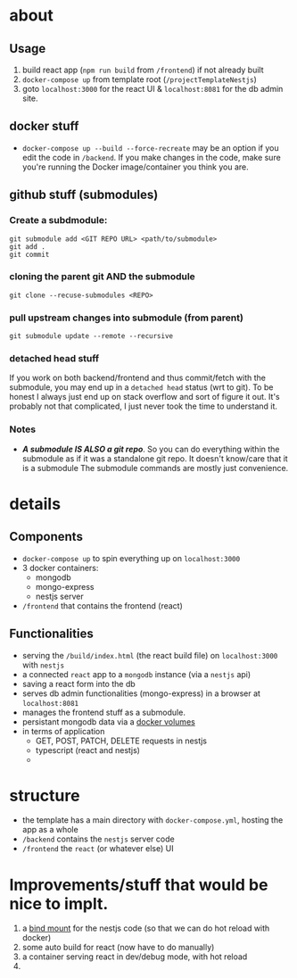 # about

## Usage
1. build react app (`npm run build` from `/frontend`) if not already built
2. `docker-compose up` from template root (`/projectTemplateNestjs`)
3.  goto `localhost:3000` for the react UI & `localhost:8081` for the db admin site.

## docker stuff
* `docker-compose up --build --force-recreate` may be an option if you edit the code in `/backend`. If you make changes in the code, make sure you're running the Docker image/container you think you are.

## github stuff (submodules)

### Create a subdmodule: 
```
git submodule add <GIT REPO URL> <path/to/submodule>
git add .
git commit
```
### cloning the parent git AND the submodule
```
git clone --recuse-submodules <REPO>
```

### pull upstream changes into submodule (from parent)
`git submodule update --remote --recursive`

### detached head stuff
If you work on both backend/frontend and thus commit/fetch with the submodule, you may end up in a `detached head` status (wrt to git). To be honest I always just end up on stack overflow and sort of figure it out. It's probably not that complicated, I just never took the time to understand it.

### Notes

* _**A submodule IS ALSO a git repo**_. So you can do everything within the submodule as if it was a standalone git repo. It doesn't know/care that it is a submodule The submodule commands are mostly just convenience.

# details

## Components
* `docker-compose up` to spin everything up on `localhost:3000`
* 3 docker containers:
    * mongodb
    * mongo-express
    * nestjs server
* `/frontend` that contains the frontend (react)
  
## Functionalities
* serving the `/build/index.html` (the react build file) on `localhost:3000` with `nestjs`
* a connected `react` app to a `mongodb` instance (via a `nestjs` api)
* saving a react form into the db
* serves db admin functionalities (mongo-express) in a browser at `localhost:8081`
* manages the frontend stuff as a submodule.
* persistant mongodb data via a [docker volumes](https://docs.docker.com/storage/volumes/)
* in terms of application
  * GET, POST, PATCH, DELETE requests in nestjs
  * typescript (react and nestjs)
  * 

# structure
* the template has a main directory with `docker-compose.yml`, hosting the app as a whole
* `/backend` contains the `nestjs` server code
* `/frontend` the `react` (or whatever else) UI

# Improvements/stuff that would be nice to implt.
1. a [bind mount](https://docs.docker.com/storage/bind-mounts/) for the nestjs code (so that we can do hot reload with docker)
2. some auto build for react (now have to do manually)
3. a container serving react in dev/debug mode, with hot reload
4. 

